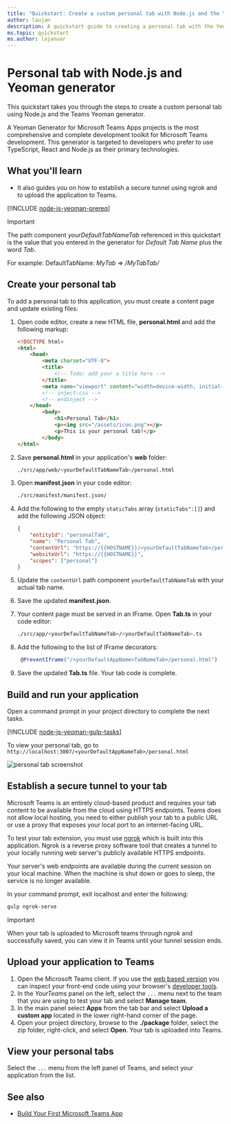 ```yaml
---
title: "Quickstart: Create a custom personal tab with Node.js and the Yeoman Generator for Microsoft Teams"
author: laujan
description: A quickstart guide to creating a personal tab with the Yeoman Generator for Microsoft Teams.
ms.topic: quickstart
ms.author: lajanuar
---
```

# Personal tab with Node.js and Yeoman generator

This quickstart takes you through the steps to create a custom personal tab using Node.js and the Teams Yeoman generator.

A Yeoman Generator for Microsoft Teams Apps projects is the most comprehensive and complete development toolkit for Microsoft Teams development. This generator is targeted to developers who prefer to use TypeScript, React and Node.js as their primary technologies.

## What you'll learn

- It also guides you on how to establish a secure tunnel using ngrok and to upload the application to Teams. 

[!INCLUDE [node-js-yeoman-prereq](~/includes/tabs/node-js-yeoman-prereq.md)]

>[!IMPORTANT]
>The path component *yourDefaultTabNameTab* referenced in this quickstart is the value that you entered in the generator for *Default Tab Name* plus the word *Tab*.
>
>For example: DefaultTabName: *MyTab* => */MyTabTab/*

## Create your personal tab

To add a personal tab to this application, you must create a content page and update existing files:

1. Open code editor, create a new HTML file, **personal.html** and add the following markup:

    ```html
    <!DOCTYPE html>
    <html>
        <head>
            <meta charset="UTF-8">
            <title>
                <!-- Todo: add your a title here -->
            </title>
            <meta name="viewport" content="width=device-width, initial-scale=1.0">
            <!-- inject:css -->
            <!-- endinject -->
        </head>
            <body>
                <h1>Personal Tab</h1>
                <p><img src="/assets/icon.png"></p>
                <p>This is your personal tab!</p>
            </body>
    </html>
    ```

1. Save **personal.html** in your application's **web** folder:

    ```bash
    ./src/app/web/<yourDefaultTabNameTab>/personal.html
    ```

1. Open **manifest.json** in your code editor:

    ```bash
    ./src/manifest/manifest.json/
   ```

1. Add the following to the empty `staticTabs` array (`staticTabs":[]`) and add the following JSON object:

    ```json
    {
        "entityId": "personalTab",
        "name": "Personal Tab",
        "contentUrl": "https://{{HOSTNAME}}/<yourDefaultTabNameTab>/personal.html",
        "websiteUrl": "https://{{HOSTNAME}}",
        "scopes": ["personal"]
    }

    ```

1. Update the `contentUrl` path component `yourDefaultTabNameTab` with your actual tab name.

1. Save the updated **manifest.json**.

1. Your content page must be served in an IFrame. Open **Tab.ts** in your code editor:

     ```bash
    ./src/app/<yourDefaultTabNameTab>/<yourDefaultTabNameTab>.ts
    ```

1. Add the following to the list of IFrame decorators:

    ```typescript
     @PreventIframe("/<yourDefaultAppName>TabNameTab>/personal.html")
    ```

1. Save the updated **Tab.ts** file. Your tab code is complete.

## Build and run your application

Open a command prompt in your project directory to complete the next tasks.

[!INCLUDE [node-js-yeoman-gulp-tasks](~/includes/tabs/node-js-yeoman-gulp-tasks.md)]

To view your personal tab, go to `http://localhost:3007/<yourDefaultAppNameTab>/personal.html`

![personal tab screenshot](/microsoftteams/platform/assets/images/tab-images/personalTab.PNG)

## Establish a secure tunnel to your tab

Microsoft Teams is an entirely cloud-based product and requires your tab content to be available from the cloud using HTTPS endpoints. Teams does not allow local hosting, you need to either publish your tab to a public URL or use a proxy that exposes your local port to an internet-facing URL.

To test your tab extension, you must use [ngrok](https://ngrok.com/docs) which is built into this application. Ngrok is a reverse proxy software tool that creates a tunnel to your locally running web server's publicly available HTTPS endpoints.

Your server's web endpoints are available during the current session on your local machine. When the machine is shut down or goes to sleep, the service is no longer available.

In your command prompt, exit localhost and enter the following:

```bash
gulp ngrok-serve
```

> [!IMPORTANT]
> When your tab is uploaded to Microsoft teams through *ngrok* and successfully saved, you can view it in Teams until your tunnel session ends.

## Upload your application to Teams

1. Open the Microsoft Teams client. If you use the [web based version](https://teams.microsoft.com) you can inspect your front-end code using your browser's [developer tools](~/tabs/how-to/developer-tools.md).
1. In the *YourTeams* panel on the left, select the `...` menu next to the team that you are using to test your tab and select **Manage team**.
1. In the main panel select **Apps** from the tab bar and select **Upload a custom app** located in the lower right-hand corner of the page.
1. Open your project directory, browse to the **./package** folder, select the zip folder, right-click, and select **Open**. Your tab is uploaded into Teams.

## View your personal tabs

Select the `...` menu from the left panel of Teams, and select your application from the list.

## See also

- [Build Your First Microsoft Teams App](https://github.com/OfficeDev/generator-teams/wiki/Build-Your-First-Microsoft-Teams-App)

